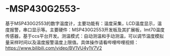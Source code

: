 # -MSP430G2553-
基于MSP430G2553的数字温度计，主要功能有：温度采集，LCD温度显示，温度报警，串口显示等。主要硬件：MSP430G2553开发板及其扩展板，lmt70温度传感器，基于ccs平台开发。测温模式：自动测温和手动测温，可以调节温度模拟量采样时间以及温度报警温度上限值。具体操作请看哔哩哔哩视频：https://www.bilibili.com/video/BV1VU4y1V7V2
